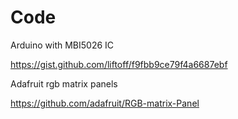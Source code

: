 
# Code

Arduino with MBI5026 IC 

https://gist.github.com/liftoff/f9fbb9ce79f4a6687ebf


Adafruit rgb matrix panels

https://github.com/adafruit/RGB-matrix-Panel


